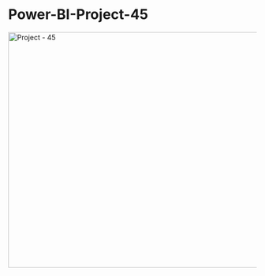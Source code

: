 # Power-BI-Project-45

<img width="846" height="478" alt="Project - 45" src="https://github.com/user-attachments/assets/262c5550-9344-4a0b-b887-f396c236be39" />
